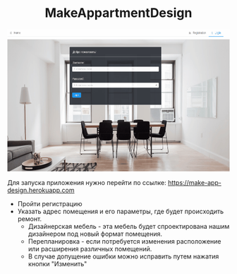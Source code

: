 <h1 align="center" >MakeAppartmentDesign</h1>


<p align="center">
<img src="/MakeAppGif.gif"/></p>


Для запуска приложения нужно перейти по ссылке: https://make-app-design.herokuapp.com

- Пройти регистрацию
- Указать адрес помещения и его параметры, где будет происходить ремонт.
  - Дизайнерская мебель - эта мебель будет спроектирована нашим дизайнером под новый формат помещения.
  - Перепланировка - если потребуется изменения расположение или расширения различных помещений.
  - В случае допущение ошибки можно исправить путем нажатия кнопки "Изменить"
